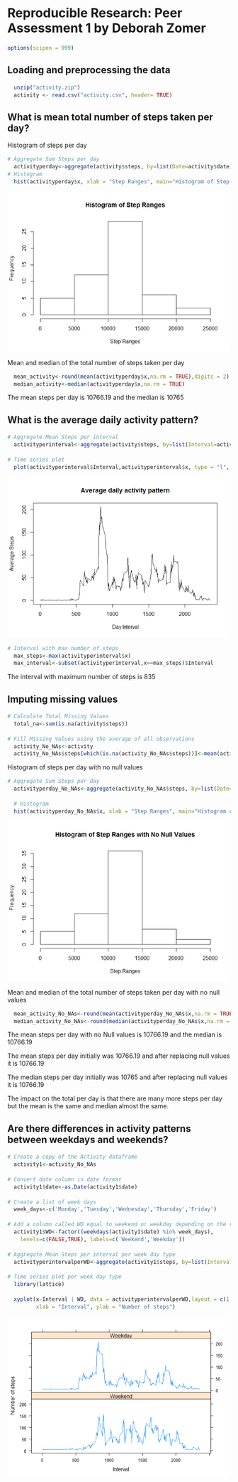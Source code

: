 # Reproducible Research: Peer Assessment 1 by Deborah Zomer


```r
options(scipen = 999)
```

## Loading and preprocessing the data

```r
  unzip("activity.zip")
  activity <- read.csv("activity.csv", header= TRUE)
```

## What is mean total number of steps taken per day?

Histogram of steps per day


```r
# Aggregate Sum Steps per day
  activityperday<-aggregate(activity$steps, by=list(Date=activity$date), FUN=sum)
# Histogram
  hist(activityperday$x, xlab = "Step Ranges", main="Histogram of Step Ranges")
```

![](PA1_template_files/figure-html/unnamed-chunk-2-1.png)<!-- -->

Mean and median of the total number of steps taken per day


```r
  mean_activity<-round(mean(activityperday$x,na.rm = TRUE),digits = 2)
  median_activity<-median(activityperday$x,na.rm = TRUE)
```
The mean steps per day is 10766.19 and the median is 10765

## What is the average daily activity pattern?


```r
# Aggregate Mean Steps per interval
  activityperinterval<-aggregate(activity$steps, by=list(Interval=activity$interval), FUN=mean, na.rm = TRUE)

# Time series plot
  plot(activityperinterval$Interval,activityperinterval$x, type = "l", xlab = "Day Interval", ylab = "Average Steps", main = "Average daily activity pattern")
```

![](PA1_template_files/figure-html/unnamed-chunk-4-1.png)<!-- -->

```r
# Interval with max number of steps
  max_steps<-max(activityperinterval$x)
  max_interval<-subset(activityperinterval,x==max_steps)$Interval
```

The interval with maximum number of steps is 835

## Imputing missing values


```r
# Calculate Total Missing Values
  total_na<-sum(is.na(activity$steps))

# Fill Missing Values using the average of all observations
  activity_No_NAs<-activity
  activity_No_NAs$steps[which(is.na(activity_No_NAs$steps))]<-mean(activity_No_NAs$steps, na.rm=TRUE)
```

Histogram of steps per day with no null values


```r
# Aggregate Sum Steps per day
  activityperday_No_NAs<-aggregate(activity_No_NAs$steps, by=list(Date=activity_No_NAs$date), FUN=sum)

  # Histogram
  hist(activityperday_No_NAs$x, xlab = "Step Ranges", main="Histogram of Step Ranges with No Null Values")
```

![](PA1_template_files/figure-html/unnamed-chunk-6-1.png)<!-- -->

Mean and median of the total number of steps taken per day with no null values


```r
  mean_activity_No_NAs<-round(mean(activityperday_No_NAs$x,na.rm = TRUE),digits = 2)
  median_activity_No_NAs<-round(median(activityperday_No_NAs$x,na.rm = TRUE),digits=2)
```
The mean steps per day with no Null values is 10766.19 and the median is 10766.19

The mean steps per day initially was 10766.19 and after replacing null values it is 10766.19

The median steps per day initially was 10765 and after replacing null values it is 10766.19

The impact on the total per day is that there are many more steps per day but the mean is the same and median almost the same.


## Are there differences in activity patterns between weekdays and weekends?


```r
# Create a copy of the Activity dataframe
  activity1<-activity_No_NAs

# Convert date column in date format  
  activity1$date<-as.Date(activity1$date)
  
# Create a list of week days
  week_days<-c('Monday','Tuesday','Wednesday','Thursday','Friday')
  
# Add a column called WD equal to weekend or weekday depending on the results from weekdays() function  
  activity1$WD<-factor((weekdays(activity1$date) %in% week_days), 
    levels=c(FALSE,TRUE), labels=c('Weekend','Weekday'))

# Aggregate Mean Steps per interval per week day type
  activityperintervalperWD<-aggregate(activity1$steps, by=list(Interval=activity1$interval,WD=activity1$WD), FUN=mean, na.rm = TRUE)

# Time series plot per week day type
  library(lattice) 

  xyplot(x~Interval | WD, data = activityperintervalperWD,layout = c(1, 2), type = "l",
         xlab = "Interval", ylab = "Number of steps")
```

![](PA1_template_files/figure-html/unnamed-chunk-8-1.png)<!-- -->
  
